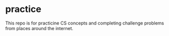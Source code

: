 # practice

This repo is for practicine CS concepts and completing challenge problems from places around the internet. 
